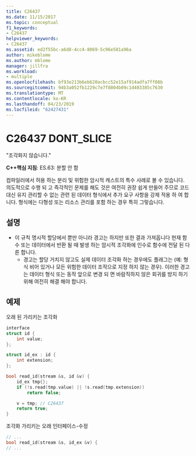```yaml
---
title: C26437
ms.date: 11/15/2017
ms.topic: conceptual
f1_keywords:
- C26437
helpviewer_keywords:
- C26437
ms.assetid: ed2f55bc-a6d8-4cc4-8069-5c96e581a96a
author: mikeblome
ms.author: mblome
manager: jillfra
ms.workload:
- multiple
ms.openlocfilehash: bf93e213b6eb620acbcc52e15af914adfa7ff08b
ms.sourcegitcommit: 94b3a052fb1229c7e7f8804b09c1d403385c7630
ms.translationtype: MT
ms.contentlocale: ko-KR
ms.lasthandoff: 04/23/2019
ms.locfileid: "62427431"
---
```

# <a name="c26437-dontslice"></a>C26437 DONT_SLICE

"조각화지 않습니다."

**C++핵심 지침**: ES.63: 분할 안 함

컴파일러에서 허용 하는 분리 및 위험한 암시적 캐스트의 특수 사례로 볼 수 있습니다. 의도적으로 수행 되 고 즉각적인 문제를 해도 것은 여전히 권장 쉽게 만들어 주므로 코드 대신 유지 관리할 수 없는 관련 된 데이터 형식에서 추가 요구 사항을 강제 적용 하 여 합니다. 형식에는 다형성 또는 리소스 관리를 포함 하는 경우 특히 그렇습니다.

## <a name="remarks"></a>설명

- 이 규칙 명시적 할당에서 뿐만 아니라 경고는 하지만 또한 결과 가져옵니다 현재 함수 또는 데이터에서 반환 될 때 발생 하는 암시적 조각화에 인수로 함수에 전달 된 다른 합니다.
  - 경고는 할당 거치지 않고도 실제 데이터 조각화 하는 경우에도 플래그는 (예: 형식 비어 있거나 모든 위험한 데이터 조작으로 지정 하지 않는 경우). 이러한 경고는 데이터 형식 또는 동작 앞으로 변경 되 면 바람직하지 않은 회귀를 방지 하기 위해 여전히 해결 해야 합니다.

## <a name="example"></a>예제

오래 된 가리키는 조각화

```cpp
interface
struct id {
    int value;
};

struct id_ex : id {
    int extension;
};

bool read_id(stream &s, id &v) {
    id_ex tmp{};
    if (!s.read(tmp.value) || !s.read(tmp.extension))
        return false;

    v = tmp; // C26437
    return true;
}
```

조각화 가리키는 오래 인터페이스-수정

```cpp
// ...
bool read_id(stream &s, id_ex &v) {
// ...
```
